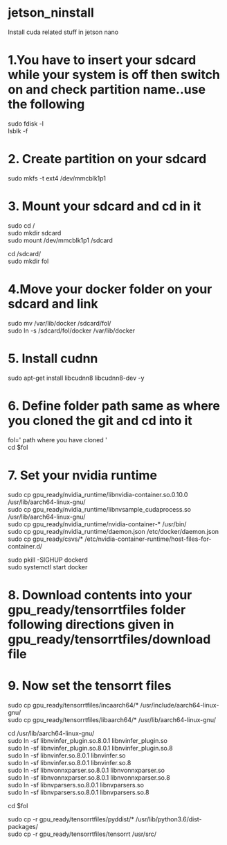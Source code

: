 # jetson_ninstall
Install cuda related stuff in jetson nano

# 1.You have to insert your sdcard while your system is off then switch on and check partition name..use the following  
  
sudo fdisk -l  
lsblk -f  
  
# 2. Create partition on your sdcard
sudo mkfs -t ext4 /dev/mmcblk1p1

# 3. Mount your sdcard and cd in it   
sudo cd /  
sudo mkdir sdcard  
sudo mount /dev/mmcblk1p1 /sdcard
  
cd /sdcard/   
sudo mkdir fol  

# 4.Move your docker folder on your sdcard and link  
sudo mv /var/lib/docker /sdcard/fol/  
sudo ln -s /sdcard/fol/docker /var/lib/docker  
  
# 5. Install cudnn  
sudo apt-get install libcudnn8 libcudnn8-dev  -y  

# 6. Define folder path same as where you cloned the git and cd into it  

fol='  path where you have cloned '  
cd $fol  
  
# 7. Set your nvidia runtime  

sudo cp  gpu_ready/nvidia_runtime/libnvidia-container.so.0.10.0    /usr/lib/aarch64-linux-gnu/  
sudo cp gpu_ready/nvidia_runtime/libnvsample_cudaprocess.so      /usr/lib/aarch64-linux-gnu/  
sudo cp gpu_ready/nvidia_runtime/nvidia-container-*  /usr/bin/  
sudo cp gpu_ready/nvidia_runtime/daemon.json      /etc/docker/daemon.json  
sudo cp gpu_ready/csvs/*               /etc/nvidia-container-runtime/host-files-for-container.d/  

sudo pkill -SIGHUP dockerd  
sudo systemctl start docker  
  

# 8. Download contents into your gpu_ready/tensorrtfiles folder following directions given in gpu_ready/tensorrtfiles/download file
  
# 9. Now set the tensorrt files  

sudo cp  gpu_ready/tensorrtfiles/incaarch64/*  /usr/include/aarch64-linux-gnu/  
sudo cp  gpu_ready/tensorrtfiles/libaarch64/*  /usr/lib/aarch64-linux-gnu/ 

cd /usr/lib/aarch64-linux-gnu/  
sudo ln -sf libnvinfer_plugin.so.8.0.1 libnvinfer_plugin.so   
sudo ln -sf libnvinfer_plugin.so.8.0.1 libnvinfer_plugin.so.8  
sudo ln -sf libnvinfer.so.8.0.1 libnvinfer.so  
sudo ln -sf libnvinfer.so.8.0.1 libnvinfer.so.8  
sudo ln -sf libnvonnxparser.so.8.0.1 libnvonnxparser.so  
sudo ln -sf libnvonnxparser.so.8.0.1 libnvonnxparser.so.8  
sudo ln -sf libnvparsers.so.8.0.1 libnvparsers.so  
sudo ln -sf libnvparsers.so.8.0.1 libnvparsers.so.8  
  
cd $fol  
  
sudo cp  -r gpu_ready/tensorrtfiles/pyddist/*   /usr/lib/python3.6/dist-packages/  
sudo cp  -r  gpu_ready/tensorrtfiles/tensorrt   /usr/src/  




